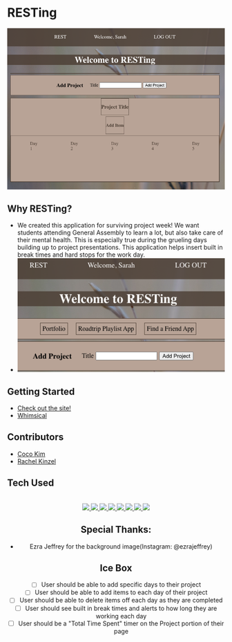# RESTing
![main screenshot](./public/main.png)

## Why RESTing?
* We created this application for surviving project week! We want students attending General Assembly to learn a lot, but also take care of their mental health. This is especially true during the grueling days building up to project presentations. This application helps insert built in break times and hard stops for the work day.
* ![projects](./public/project.png)

## Getting Started
* [Check out the site!]()
* [Whimsical]()

## Contributors
* [Coco Kim](https://github.com/imcocokim)
* [Rachel Kinzel](https://github.com/rharen11)

## Tech Used
<div align ="center">
<br>
<a href="#"><img src="https://img.shields.io/badge/html5-%23E34F26.svg?style=for-the-badge&logo=html5&logoColor=white" />  </a>
<a href ="#"><img src="https://img.shields.io/badge/javascript-%23323330.svg?style=for-the-badge&logo=javascript&logoColor=%23F7DF1E" />  </a>
<a href="#"><img src="https://img.shields.io/badge/Visual%20Studio-5C2D91.svg?style=for-the-badge&logo=visual-studio&logoColor=white" /> </a>
<a href="#"><img src="https://img.shields.io/badge/css3-%231572B6.svg?style=for-the-badge&logo=css3&logoColor=white" />  </a>
<a href="#"><img src="https://img.shields.io/badge/bootstrap-%23563D7C.svg?style=for-the-badge&logo=bootstrap&logoColor=white" /> </a>
<a href="#"><img src="https://img.shields.io/badge/express.js-%23404d59.svg?style=for-the-badge&logo=express&logoColor=%2361DAFB"> </a>
<a href="#"><img src="https://img.shields.io/badge/MongoDB-%234ea94b.svg?style=for-the-badge&logo=mongodb&logoColor=white"> </a>
<a href="#"><img src="https://img.shields.io/badge/react-%23323330.svg?style=for-the-badge&logo=react&logoColor=white"> </a>

## Special Thanks:
* Ezra Jeffrey for the background image(Instagram: @ezrajeffrey)

## Ice Box
* [ ] User should be able to add specific days to their project
* [ ] User should be able to add items to each day of their project
* [ ] User should be able to delete items off each day as they are completed
* [ ] User should see built in break times and alerts to how long they are working each day
* [ ] User should be a "Total Time Spent" timer on the Project portion of their page
